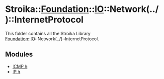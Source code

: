 # Stroika::[Foundation](../../../)::[IO](../../)::Network(../)::InternetProtocol

This folder contains all the Stroika Library [Foundation](../../../)::[IO](../../)::Network(../)::InternetProtocol.

## Modules

- [ICMP.h](ICMP.h)
- [IP.h](IP.h)
